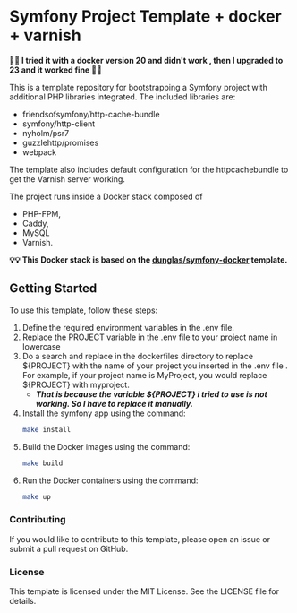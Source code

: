 # Symfony Project Template + docker + varnish

**🚨🚨 I tried it with a docker version 20 and didn't work , then I upgraded to 23 and it worked fine 🚨🚨**

This is a template repository for bootstrapping a Symfony project with additional PHP libraries integrated. The included libraries are:

* friendsofsymfony/http-cache-bundle
* symfony/http-client
* nyholm/psr7
* guzzlehttp/promises
* webpack

The template also includes default configuration for the httpcachebundle to get the Varnish server working.

The project runs inside a Docker stack composed of 
* PHP-FPM, 
* Caddy, 
* MySQL
* Varnish. 

**💡💡 This Docker stack is based on the [dunglas/symfony-docker](https://github.com/dunglas/symfony-docker) template.**

## Getting Started

To use this template, follow these steps:

1. Define the required environment variables in the .env file.
2. Replace the PROJECT variable in the .env file to your project name in lowercase
3. Do a search and replace in the dockerfiles directory to replace ${PROJECT} with the name of your project you inserted in the .env file . For example, if your project name is MyProject, you would replace ${PROJECT} with myproject.
   * _**That is because the variable ${PROJECT} i tried to use is not working. So I have to replace it manually.**_
4. Install the symfony app using the command: 
    ````bash
   make install
   ````
5. Build the Docker images using the command:
    ````bash
   make build
   ````
6. Run the Docker containers using the command:
    ````bash
   make up
   ````
### Contributing
If you would like to contribute to this template, please open an issue or submit a pull request on GitHub.

### License
This template is licensed under the MIT License. See the LICENSE file for details.
